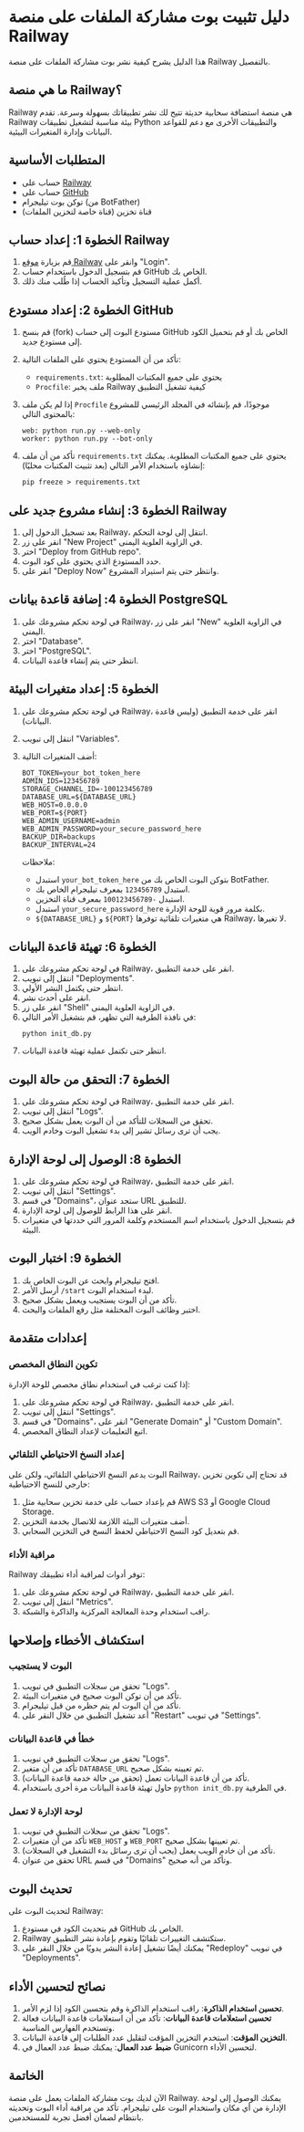 # دليل تثبيت بوت مشاركة الملفات على منصة Railway

هذا الدليل يشرح كيفية نشر بوت مشاركة الملفات على منصة Railway بالتفصيل.

## ما هي منصة Railway؟

Railway هي منصة استضافة سحابية حديثة تتيح لك نشر تطبيقاتك بسهولة وسرعة. تقدم Railway بيئة مناسبة لتشغيل تطبيقات Python والتطبيقات الأخرى مع دعم للقواعد البيانات وإدارة المتغيرات البيئية.

## المتطلبات الأساسية

- حساب على [Railway](https://railway.app/)
- حساب على [GitHub](https://github.com/)
- توكن بوت تيليجرام (من BotFather)
- قناة تخزين (قناة خاصة لتخزين الملفات)

## الخطوة 1: إعداد حساب Railway

1. قم بزيارة [موقع Railway](https://railway.app/) وانقر على "Login".
2. قم بتسجيل الدخول باستخدام حساب GitHub الخاص بك.
3. أكمل عملية التسجيل وتأكيد الحساب إذا طُلب منك ذلك.

## الخطوة 2: إعداد مستودع GitHub

1. قم بنسخ (fork) مستودع البوت إلى حساب GitHub الخاص بك أو قم بتحميل الكود إلى مستودع جديد.
2. تأكد من أن المستودع يحتوي على الملفات التالية:
   - `requirements.txt`: يحتوي على جميع المكتبات المطلوبة
   - `Procfile`: ملف يخبر Railway كيفية تشغيل التطبيق

3. إذا لم يكن ملف `Procfile` موجودًا، قم بإنشائه في المجلد الرئيسي للمشروع بالمحتوى التالي:
   ```
   web: python run.py --web-only
   worker: python run.py --bot-only
   ```

4. تأكد من أن ملف `requirements.txt` يحتوي على جميع المكتبات المطلوبة. يمكنك إنشاؤه باستخدام الأمر التالي (بعد تثبيت المكتبات محليًا):
   ```
   pip freeze > requirements.txt
   ```

## الخطوة 3: إنشاء مشروع جديد على Railway

1. بعد تسجيل الدخول إلى Railway، انتقل إلى لوحة التحكم.
2. انقر على زر "New Project" في الزاوية العلوية اليمنى.
3. اختر "Deploy from GitHub repo".
4. حدد المستودع الذي يحتوي على كود البوت.
5. انقر على "Deploy Now" وانتظر حتى يتم استيراد المشروع.

## الخطوة 4: إضافة قاعدة بيانات PostgreSQL

1. في لوحة تحكم مشروعك على Railway، انقر على زر "New" في الزاوية العلوية اليمنى.
2. اختر "Database".
3. اختر "PostgreSQL".
4. انتظر حتى يتم إنشاء قاعدة البيانات.

## الخطوة 5: إعداد متغيرات البيئة

1. في لوحة تحكم مشروعك على Railway، انقر على خدمة التطبيق (وليس قاعدة البيانات).
2. انتقل إلى تبويب "Variables".
3. أضف المتغيرات التالية:

   ```
   BOT_TOKEN=your_bot_token_here
   ADMIN_IDS=123456789
   STORAGE_CHANNEL_ID=-100123456789
   DATABASE_URL=${DATABASE_URL}
   WEB_HOST=0.0.0.0
   WEB_PORT=${PORT}
   WEB_ADMIN_USERNAME=admin
   WEB_ADMIN_PASSWORD=your_secure_password_here
   BACKUP_DIR=backups
   BACKUP_INTERVAL=24
   ```

   ملاحظات:
   - استبدل `your_bot_token_here` بتوكن البوت الخاص بك من BotFather.
   - استبدل `123456789` بمعرف تيليجرام الخاص بك.
   - استبدل `-100123456789` بمعرف قناة التخزين.
   - استبدل `your_secure_password_here` بكلمة مرور قوية للوحة الإدارة.
   - `${DATABASE_URL}` و `${PORT}` هي متغيرات تلقائية توفرها Railway، لا تغيرها.

## الخطوة 6: تهيئة قاعدة البيانات

1. في لوحة تحكم مشروعك على Railway، انقر على خدمة التطبيق.
2. انتقل إلى تبويب "Deployments".
3. انتظر حتى يكتمل النشر الأولي.
4. انقر على أحدث نشر.
5. انقر على زر "Shell" في الزاوية العلوية اليمنى.
6. في نافذة الطرفية التي تظهر، قم بتشغيل الأمر التالي:
   ```
   python init_db.py
   ```
7. انتظر حتى تكتمل عملية تهيئة قاعدة البيانات.

## الخطوة 7: التحقق من حالة البوت

1. في لوحة تحكم مشروعك على Railway، انقر على خدمة التطبيق.
2. انتقل إلى تبويب "Logs".
3. تحقق من السجلات للتأكد من أن البوت يعمل بشكل صحيح.
4. يجب أن ترى رسائل تشير إلى بدء تشغيل البوت وخادم الويب.

## الخطوة 8: الوصول إلى لوحة الإدارة

1. في لوحة تحكم مشروعك على Railway، انقر على خدمة التطبيق.
2. انتقل إلى تبويب "Settings".
3. في قسم "Domains"، ستجد عنوان URL للتطبيق.
4. انقر على هذا الرابط للوصول إلى لوحة الإدارة.
5. قم بتسجيل الدخول باستخدام اسم المستخدم وكلمة المرور التي حددتها في متغيرات البيئة.

## الخطوة 9: اختبار البوت

1. افتح تيليجرام وابحث عن البوت الخاص بك.
2. أرسل الأمر `/start` لبدء استخدام البوت.
3. تأكد من أن البوت يستجيب ويعمل بشكل صحيح.
4. اختبر وظائف البوت المختلفة مثل رفع الملفات والبحث.

## إعدادات متقدمة

### تكوين النطاق المخصص

إذا كنت ترغب في استخدام نطاق مخصص للوحة الإدارة:

1. في لوحة تحكم مشروعك على Railway، انقر على خدمة التطبيق.
2. انتقل إلى تبويب "Settings".
3. في قسم "Domains"، انقر على "Generate Domain" أو "Custom Domain".
4. اتبع التعليمات لإعداد النطاق المخصص.

### إعداد النسخ الاحتياطي التلقائي

البوت يدعم النسخ الاحتياطي التلقائي، ولكن على Railway، قد تحتاج إلى تكوين تخزين خارجي للنسخ الاحتياطية:

1. قم بإعداد حساب على خدمة تخزين سحابية مثل AWS S3 أو Google Cloud Storage.
2. أضف متغيرات البيئة اللازمة للاتصال بخدمة التخزين.
3. قم بتعديل كود النسخ الاحتياطي لحفظ النسخ في التخزين السحابي.

### مراقبة الأداء

Railway توفر أدوات لمراقبة أداء تطبيقك:

1. في لوحة تحكم مشروعك على Railway، انقر على خدمة التطبيق.
2. انتقل إلى تبويب "Metrics".
3. راقب استخدام وحدة المعالجة المركزية والذاكرة والشبكة.

## استكشاف الأخطاء وإصلاحها

### البوت لا يستجيب

1. تحقق من سجلات التطبيق في تبويب "Logs".
2. تأكد من أن توكن البوت صحيح في متغيرات البيئة.
3. تأكد من أن البوت لم يتم حظره من قبل تيليجرام.
4. أعد تشغيل التطبيق من خلال النقر على "Restart" في تبويب "Settings".

### خطأ في قاعدة البيانات

1. تحقق من سجلات التطبيق في تبويب "Logs".
2. تأكد من أن متغير `DATABASE_URL` تم تعيينه بشكل صحيح.
3. تأكد من أن قاعدة البيانات تعمل (تحقق من حالة خدمة قاعدة البيانات).
4. حاول تهيئة قاعدة البيانات مرة أخرى باستخدام `python init_db.py` في الطرفية.

### لوحة الإدارة لا تعمل

1. تحقق من سجلات التطبيق في تبويب "Logs".
2. تأكد من أن متغيرات `WEB_HOST` و `WEB_PORT` تم تعيينها بشكل صحيح.
3. تأكد من أن خادم الويب يعمل (يجب أن ترى رسائل بدء التشغيل في السجلات).
4. تحقق من عنوان URL في قسم "Domains" وتأكد من أنه صحيح.

## تحديث البوت

لتحديث البوت على Railway:

1. قم بتحديث الكود في مستودع GitHub الخاص بك.
2. Railway ستكتشف التغييرات تلقائيًا وتقوم بإعادة نشر التطبيق.
3. يمكنك أيضًا تشغيل إعادة النشر يدويًا من خلال النقر على "Redeploy" في تبويب "Deployments".

## نصائح لتحسين الأداء

1. **تحسين استخدام الذاكرة**: راقب استخدام الذاكرة وقم بتحسين الكود إذا لزم الأمر.
2. **تحسين استعلامات قاعدة البيانات**: تأكد من أن استعلامات قاعدة البيانات فعالة وتستخدم الفهارس المناسبة.
3. **التخزين المؤقت**: استخدم التخزين المؤقت لتقليل عدد الطلبات إلى قاعدة البيانات.
4. **ضبط عدد العمال**: يمكنك ضبط عدد العمال في Gunicorn لتحسين الأداء.

## الخاتمة

الآن لديك بوت مشاركة الملفات يعمل على منصة Railway. يمكنك الوصول إلى لوحة الإدارة من أي مكان واستخدام البوت على تيليجرام. تأكد من مراقبة أداء البوت وتحديثه بانتظام لضمان أفضل تجربة للمستخدمين.